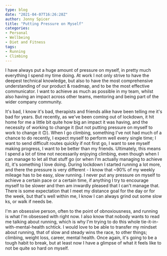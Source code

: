 ```yaml
---
type: blog
date: "2021-04-07T16:26:28Z"
author: Jonny Spicer
title: "Putting Pressure on Myself"
categories:
- Personal
- Wellbeing
- Diet and Fitness
tags:
- Running
- Climbing
---
```

I have always put a huge amount of pressure on myself, in pretty much everything I spend my time doing. At work I not only strive to have the deepest technical knowledge, but also
to have the most comprehensive understanding of our product & roadmap, and to be the most effective communicator. I want to achieve as much as possible in my team, whilst also
having an impact across other teams, mentoring and being part of the wider company community.

It's bad, I know it's bad, therapists and friends alike have been telling me it's bad for years. But recently, as we've been coming out of lockdown, it hit home for me a little bit
quite how big an impact it was having, and the necessity of working to change it (but not putting pressure on myself to work to change it 🙃). When I go climbing, something I've not
had much of a chance to do recently, I expect myself to perform well every single time; I want to send difficult routes quickly if not first go, I want to see myself making progress,
I want to be better than my friends. Ultimately, this means I spend a lot of time not necessarily enjoying climbing, even though when I can manage to let all that stuff go (or when
I'm actually managing to achieve it), it's something I love doing. During lockdown I started running a lot more, and there the pressure is very different - I know that ~90% of my
weekly mileage has to be easy, slow running. I never put any pressure on myself to achieve a certain pace or a certain time, if anything I try to encourage myself to be slower and then
am inwardly pleased that I can't manage that. There is some expectation that I meet my distance goal for the day or for the week, but that's well within me, I know I can always
grind out some slow ks, or walk if needs be.

I'm an obsessive person, often to the point of obnoxiousness, and running is what I'm obsessed with right now. I also know that nobody wants to read me talking about running, which
is why I'm trying to do this whole tie-it-in-with-mental-health schtick. I would love to be able to transfer my mindset about running, that of slow and steady wins the race, to
other things; climbing, weight loss, career, mental health. Once again, it's going to be a tough habit to break, but at least now I have a glimpse of what it feels like to not
be quite so hard on myself.
